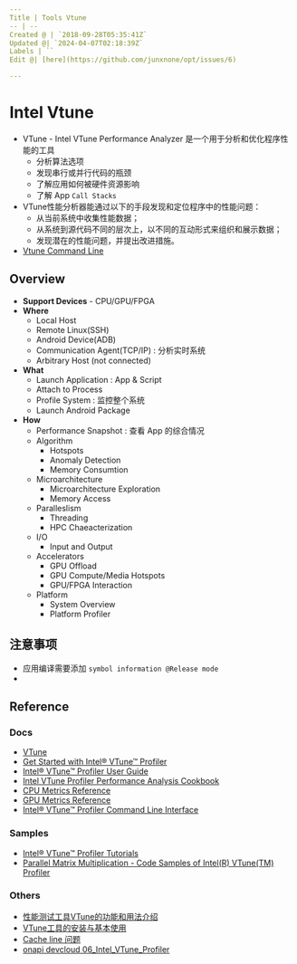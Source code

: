 ```yaml
---
Title | Tools Vtune
-- | --
Created @ | `2018-09-28T05:35:41Z`
Updated @| `2024-04-07T02:18:39Z`
Labels | ``
Edit @| [here](https://github.com/junxnone/opt/issues/6)

---
```

# Intel Vtune

- VTune - Intel VTune Performance Analyzer 是一个用于分析和优化程序性能的工具
  - 分析算法选项
  - 发现串行或并行代码的瓶颈
  - 了解应用如何被硬件资源影响
  - 了解 App `Call Stacks`
- VTune性能分析器能通过以下的手段发现和定位程序中的性能问题：
  - 从当前系统中收集性能数据；
  - 从系统到源代码不同的层次上，以不同的互动形式来组织和展示数据；
  - 发现潜在的性能问题，并提出改进措施。
- [Vtune Command Line](/0020_OPT_Tools_Vtune_CommandLine)


## Overview

- **Support Devices** - CPU/GPU/FPGA
- **Where**
  -  Local Host
  - Remote Linux(SSH)
  - Android Device(ADB)
  - Communication Agent(TCP/IP) : 分析实时系统
  - Arbitrary Host (not connected)
- **What**
  - Launch Application : App & Script
  - Attach to Process
  - Profile System : 监控整个系统
  - Launch Android Package
- **How**  
  - Performance Snapshot : 查看 App 的综合情况
  - Algorithm
    - Hotspots
    - Anomaly Detection
    - Memory Consumtion
  - Microarchitecture
    - Microarchitecture Exploration
    - Memory Access
  - Paralleslism
    - Threading
    - HPC Chaeacterization
  - I/O
    - Input and Output
  - Accelerators
    - GPU Offload
    - GPU Compute/Media Hotspots
    - GPU/FPGA Interaction
  - Platform
    - System Overview
    - Platform Profiler


## 注意事项
- 应用编译需要添加 `symbol information @Release mode` 
- 






## Reference

### Docs
- [VTune](https://software.intel.com/en-us/vtune)
- [Get Started with Intel® VTune™ Profiler](https://www.intel.com/content/www/us/en/docs/vtune-profiler/get-started-guide)
- [Intel® VTune™ Profiler User Guide](https://www.intel.com/content/www/us/en/docs/vtune-profiler/user-guide/2023-1/overview.html)
- [Intel VTune Profiler Performance Analysis Cookbook](https://www.intel.com/content/www/us/en/docs/vtune-profiler/cookbook)
- [CPU Metrics Reference](https://www.intel.com/content/www/us/en/docs/vtune-profiler/user-guide/2023-0/cpu-metrics-reference.html)
- [GPU Metrics Reference](https://www.intel.com/content/www/us/en/docs/vtune-profiler/user-guide/2023-0/gpu-metrics-reference.html)
- [Intel® VTune™ Profiler Command Line Interface](https://www.intel.com/content/www/us/en/docs/vtune-profiler/user-guide/2023-0/command-line-interface.html)



### Samples
- [Intel® VTune™ Profiler Tutorials](https://www.intel.com/content/www/us/en/developer/articles/training/vtune-profiler-tutorials.html)
- [Parallel Matrix Multiplication - Code Samples of Intel(R) VTune(TM) Profiler](https://github.com/oneapi-src/oneAPI-samples/tree/master/Tools/VTuneProfiler)

### Others
 
- [性能测试工具VTune的功能和用法介绍](https://blog.csdn.net/WY_stutdy/article/details/79106501)
- [VTune工具的安装与基本使用](https://zzqcn.github.io/perf/intel_vtune/intro.html)
- [Cache line 问题](https://zzqcn.github.io/perf/cpu_cache.html)
- [onapi devcloud 06_Intel_VTune_Profiler](https://jupyter.oneapi.devcloud.intel.com/oneAPI_Essentials/06_Intel_VTune_Profiler)

